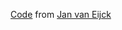 [Code](http://homepages.cwi.nl/~jve/software/voting/) from [Jan van Eijck](http://homepages.cwi.nl/~jve/)
